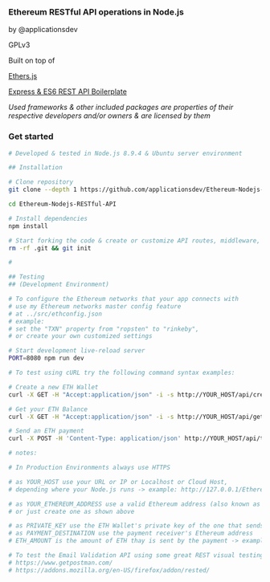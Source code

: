 ### Ethereum RESTful API operations in Node.js

by @applicationsdev

GPLv3

Built on top of

[Ethers.js](https://docs.ethers.io/ethers.js/html/index.html)

[Express & ES6 REST API Boilerplate](https://github.com/developit/express-es6-rest-api)

<i>Used frameworks & other included packages are properties of their respective developers and/or owners & are licensed by them</i>

### Get started

```bash
# Developed & tested in Node.js 8.9.4 & Ubuntu server environment

## Installation

# Clone repository
git clone --depth 1 https://github.com/applicationsdev/Ethereum-Nodejs-RESTful-API.git

cd Ethereum-Nodejs-RESTful-API

# Install dependencies
npm install

# Start forking the code & create or customize API routes, middleware, etc.
rm -rf .git && git init

#

## Testing
## (Development Environment)

# To configure the Ethereum networks that your app connects with
# use my Ethereum networks master config feature
# at ../src/ethconfig.json
# example:
# set the "TXN" property from "ropsten" to "rinkeby",
# or create your own customized settings

# Start development live-reload server
PORT=8080 npm run dev

# To test using cURL try the following command syntax examples:

# Create a new ETH Wallet
curl -X GET -H "Accept:application/json" -i -s http://YOUR_HOST/api/createWallet

# Get your ETH Balance
curl -X GET -H "Accept:application/json" -i -s http://YOUR_HOST/api/getBalance/YOUR_ETHEREUM_ADDRESS

# Send an ETH payment
curl -X POST -H 'Content-Type: application/json' http://YOUR_HOST/api/transaction/PRIVATE_KEY/PAYMENT_DESTINATION/ETH_AMOUNT

# notes:

# In Production Environments always use HTTPS

# as YOUR_HOST use your URL or IP or Localhost or Cloud Host,
# depending where your Node.js runs -> example: http://127.0.0.1/Ethereum-Nodejs-RESTful-API/api/...

# as YOUR_ETHEREUM_ADDRESS use a valid Ethereum address (also known as public key)
# or just create one as shown above

# as PRIVATE_KEY use the ETH Wallet's private key of the one that sends the payment
# as PAYMENT_DESTINATION use the payment receiver's Ethereum address
# ETH_AMOUNT is the amount of ETH thay is sent by the payment -> example: 1.0

# To test the Email Validation API using some great REST visual testing tools, go to
# https://www.getpostman.com/
# https://addons.mozilla.org/en-US/firefox/addon/rested/

```
